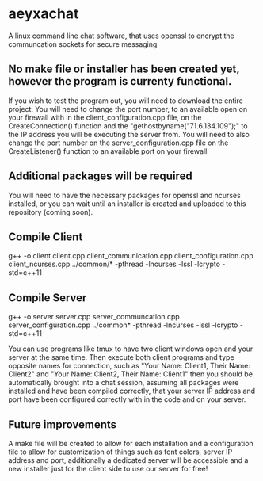 # aeyxachat

A linux command line chat software, that uses openssl to encrypt the communcation sockets for secure messaging.


## No make file or installer has been created yet, however the program is currenty functional.

If you wish to test the program out, you will need to download the entire project. You will need to change the port number, to an available open on your firewall with in the client_configuration.cpp file, on the CreateConnection() function and the "gethostbyname("71.6.134.109");" to the IP address you will be executing the server from. You will need to also change the port number on the server_configuration.cpp file on the CreateListener() function to an available port on your firewall.


## Additional packages will be required

You will need to have the necessary packages for openssl and ncurses installed, or you can wait until an installer is created and uploaded to this repository (coming soon).


## Compile Client

g++ -o client client.cpp client_communication.cpp client_configuration.cpp client_ncurses.cpp ../common/* -pthread -lncurses -lssl -lcrypto -std=c++11


## Compile Server

g++ -o server server.cpp server_communcation.cpp server_configuration.cpp ../common* -pthread -lncurses -lssl -lcrypto -std=c++11

You can use programs like tmux to have two client windows open and your server at the same time. Then execute both client programs and type opposite names for connection, such as "Your Name: Client1, Their Name: Client2" and "Your Name: Client2, Their Name: Client1" then you should be automatically brought into a chat session, assuming all packages were installed and have been compiled correctly, that your server IP address and port have been configured correctly with in the code and on your server.


## Future improvements

A make file will be created to allow for each installation and a configuration file to allow for customization of things such as font colors, server IP address and port, additionally a dedicated server will be accessible and a new installer just for the client side to use our server for free!
